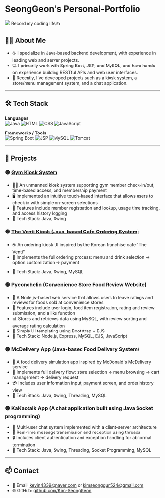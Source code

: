 # SeongGeon's Personal-Portfolio

<img src="https://capsule-render.vercel.app/api?type=waving&color=0f62fe&height=150&section=header&text=A%20Developer's%20Journey%20Begins&fontSize=40" />
Record my coding life✍️

## 🧑‍💻 About Me

- ☕ I specialize in Java-based backend development, with experience in leading web and server projects.
- 💻 I primarily work with Spring Boot, JSP, and MySQL, and have hands-on experience building RESTful APIs and web user interfaces.
- 📌 Recently, I’ve developed projects such as a kiosk system, a store/menu management system, and a chat application.

---

## 🛠️ Tech Stack

**Languages**  
![Java](https://img.shields.io/badge/Java-007396?style=flat&logo=java&logoColor=white)
![HTML](https://img.shields.io/badge/HTML5-E34F26?style=flat&logo=html5&logoColor=white)
![CSS](https://img.shields.io/badge/CSS3-1572B6?style=flat&logo=css3&logoColor=white)
![JavaScript](https://img.shields.io/badge/JavaScript-F7DF1E?style=flat&logo=javascript&logoColor=black)

**Frameworks / Tools**  
![Spring Boot](https://img.shields.io/badge/Spring_Boot-6DB33F?style=flat&logo=spring-boot&logoColor=white)
![JSP](https://img.shields.io/badge/JSP-007396?style=flat)
![MySQL](https://img.shields.io/badge/MySQL-4479A1?style=flat&logo=mysql&logoColor=white)
![Tomcat](https://img.shields.io/badge/Apache_Tomcat-F8DC75?style=flat&logo=apachetomcat&logoColor=black)

---

## 📁 Projects

### 🟢 [Gym Kiosk System](https://github.com/Kim-SeongGeon/Personal-Portfolio/tree/main/GYM_pjt)
- 🏋️‍♂️ An unmanned kiosk system supporting gym member check-in/out, time-based access, and membership payment
- 🖥️ Implemented an intuitive touch-based interface that allows users to check in with simple on-screen selections
- 🔄 Features include member registration and lookup, usage time tracking, and access history logging
- 🔧 Tech Stack: Java, Swing

<!--🔗 [GitHub Repository 링크](https://github.com/사용자명/Gym Kiosk System)-->

### 🟢 [The Venti Kiosk (Java-based Cafe Ordering System)](https://github.com/Kim-SeongGeon/Personal-Portfolio/tree/main/theventi_pjt)
- ☕ An ordering kiosk UI inspired by the Korean franchise cafe "The Venti"
- 🧋 Implements the full ordering process: menu and drink selection → option customization → payment
<!--- 📦 관리자 페이지에서 메뉴 및 옵션 추가/삭제 가능-->
<!--- 🖥️ 해상도 1920x1080 기준의 실제 키오스크 UX를 모사-->
- 🔧 Tech Stack: Java, Swing, MySQL

<!--🔗 [GitHub Repository 링크](https://github.com/사용자명/The Venti Kiosk)-->

### 🟢 Pyeonchelin (Convenience Store Food Review Website)
- 🍱 A Node.js-based web service that allows users to leave ratings and reviews for foods sold at convenience stores
- 📝 Features include user login, food item registration, rating and review submission, and a like function
- 📊 Stores and retrieves data using MySQL, with review sorting and average rating calculation
- 🎨 Simple UI templating using Bootstrap + EJS
- 🔧 Tech Stack: Node.js, Express, MySQL, EJS, JavaScript

<!--🔗 [GitHub Repository 링크](https://github.com/사용자명/pyeonchelin)-->

### 🟢 McDelivery App (Java-based Food Delivery System)
- 🍔 A food delivery simulation app inspired by McDonald's McDelivery service
- 📱 Implements full delivery flow: store selection → menu browsing → cart management → delivery request
- 💳 Includes user information input, payment screen, and order history view
- 🔧 Tech Stack: Java, Swing, Threading, MySQL

<!--🔗 [GitHub Repository 링크](https://github.com/사용자명/McDelivery App)-->

### 🟢 KaKaotalk App (A chat application built using Java Socket programming)
- 💬 Multi-user chat system implemented with a client-server architecture
- 🧵 Real-time message transmission and reception using threads
- 🔒 Includes client authentication and exception handling for abnormal termination
- 🔧 Tech Stack: Java, Swing, Threading, Socket Programming, MySQL

<!--🔗 [GitHub Repository 링크](https://github.com/사용자명/Java-Socket-Chat)-->

---

## 📫 Contact

- 📧 Email: kevin4339@naver.com or kimseonggun524@gmail.com
- 🌐 GitHub: [github.com/Kim-SeongGeon](https://github.com/Kim-SeongGeon)
